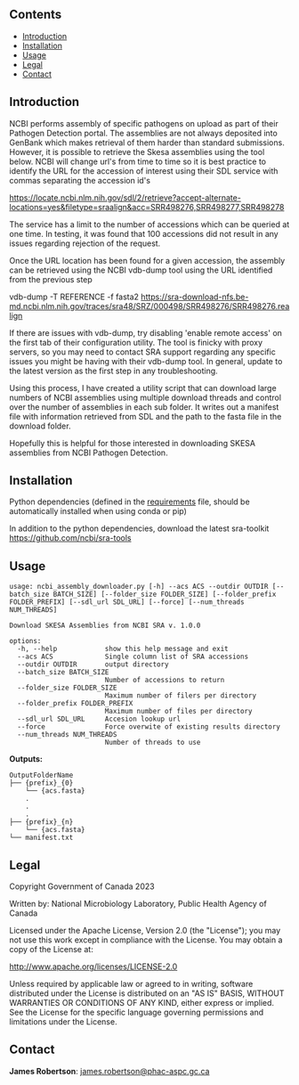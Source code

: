 ## Contents

- [Introduction](#introduction)
- [Installation](#installation)
- [Usage](#usage)
- [Legal](#legal)
- [Contact](#contact)

## Introduction

NCBI performs assembly of specific pathogens on upload as part of their Pathogen Detection portal.  The assemblies are not always deposited into GenBank which makes retrieval of them harder than standard submissions. However, it is possible to retrieve the Skesa assemblies using the tool below. NCBI will change url's from time to time so it is best practice to identify the URL for the accession of interest using their SDL service
with commas separating the accession id's 

https://locate.ncbi.nlm.nih.gov/sdl/2/retrieve?accept-alternate-locations=yes&filetype=sraalign&acc=SRR498276,SRR498277,SRR498278

The service has a limit to the number of accessions which can be queried at one time. In testing, it was found that 100 accessions did not result in any issues regarding rejection of the request.

Once the URL location has been found for a given accession, the assembly can be retrieved using the NCBI vdb-dump tool using the URL identified from the previous step

vdb-dump -T REFERENCE -f fasta2 https://sra-download-nfs.be-md.ncbi.nlm.nih.gov/traces/sra48/SRZ/000498/SRR498276/SRR498276.realign

If there are issues with vdb-dump, try disabling 'enable remote access' on the first tab of their configuration utility.  The tool is finicky with proxy servers, so you may need to contact SRA
support regarding any specific issues you might be having with their vdb-dump tool. In general, update to the latest version as the first step in any troubleshooting.

Using this process, I have created a utility script that can download large numbers of NCBI assemblies using multiple download threads and control over the number of assemblies in each sub folder. It writes out a manifest file with information retrieved from SDL and the path to the fasta file in the download folder.

Hopefully this is helpful for those interested in downloading SKESA assemblies from NCBI Pathogen Detection.

## Installation

Python dependencies (defined in the [requirements](https://github.com/phac-nml/cladeomatic/blob/main/requirements.txt) file, should be automatically installed when using conda or pip)

In addition to the python dependencies, download the latest sra-toolkit https://github.com/ncbi/sra-tools




## Usage
    usage: ncbi_assembly_downloader.py [-h] --acs ACS --outdir OUTDIR [--batch_size BATCH_SIZE] [--folder_size FOLDER_SIZE] [--folder_prefix FOLDER_PREFIX] [--sdl_url SDL_URL] [--force] [--num_threads NUM_THREADS]
    
    Download SKESA Assemblies from NCBI SRA v. 1.0.0
    
    options:
      -h, --help            show this help message and exit
      --acs ACS             Single column list of SRA accessions
      --outdir OUTDIR       output directory
      --batch_size BATCH_SIZE
                            Number of accessions to return
      --folder_size FOLDER_SIZE
                            Maximum number of filers per directory
      --folder_prefix FOLDER_PREFIX
                            Maximum number of files per directory
      --sdl_url SDL_URL     Accesion lookup url
      --force               Force overwite of existing results directory
      --num_threads NUM_THREADS
                            Number of threads to use



**Outputs:**

```
OutputFolderName
├── {prefix}_{0}
    └── {acs.fasta}
    .
    .
    .
├── {prefix}_{n}
    └── {acs.fasta}
└── manifest.txt
```

## Legal

Copyright Government of Canada 2023

Written by: National Microbiology Laboratory, Public Health Agency of Canada

Licensed under the Apache License, Version 2.0 (the "License"); you may not use
this work except in compliance with the License. You may obtain a copy of the
License at:

http://www.apache.org/licenses/LICENSE-2.0

Unless required by applicable law or agreed to in writing, software distributed
under the License is distributed on an "AS IS" BASIS, WITHOUT WARRANTIES OR
CONDITIONS OF ANY KIND, either express or implied. See the License for the
specific language governing permissions and limitations under the License.


## Contact

**James Robertson**: james.robertson@phac-aspc.gc.ca
